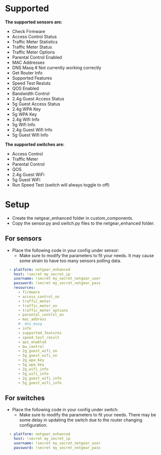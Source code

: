 # Supported #
**The supported sensors are:**
* Check Firmware
* Access Control Status
* Traffic Meter Statistics
* Traffic Meter Status
* Traffic Meter Options
* Parental Control Enabled
* MAC Addresses
* DNS Masq # Not currently working correctly
* Get Router Info
* Supported Features
* Speed Test Resluts
* QOS Enabled
* Bandwidth Control
* 2.4g Guest Access Status
* 5g Guest Access Status
* 2.4g WPA Key
* 5g WPA Key
* 2.4g Wifi Info
* 5g Wifi Info
* 2.4g Guest Wifi Info
* 5g Guest Wifi Info


**The supported switches are:**
* Access Control
* Traffic Meter
* Parental Control
* QOS
* 2.4g Guest WiFi
* 5g Guest WiFi
* Run Speed Test (switch will always toggle to off)


# Setup #
* Create the netgear_enhanced folder in custom_components.
* Copy the sensor.py and switch.py files to the netgear_enhanced folder.

## For sensors ##
* Place the following code in your config under sensor:
  * Make sure to modify the parameters to fit your needs. It may cause some strain to have too many sensors polling data.

```yaml
  - platform: netgear_enhanced
    host: !secret my_secret_ip
    username: !secret my_secret_netgear_user
    password: !secret my_secret_netgear_pass
    resources:
      - firmware
      - access_control_on
      - traffic_meter
      - traffic_meter_on
      - traffic_meter_options
      - parental_control_on
      - mac_address
      #- dns_masq
      - info
      - supported_features
      - speed_test_result
      - qos_enabled
      - bw_control
      - 2g_guest_wifi_on
      - 5g_guest_wifi_on
      - 2g_wpa_key
      - 5g_wpa_key
      - 2g_wifi_info
      - 5g_wifi_info
      - 2g_guest_wifi_info
      - 5g_guest_wifi_info
```

## For switches ##
* Place the following code in your config under switch:
  * Make sure to modify the parameters to fit your needs. There may be some delay in updating the switch due to the router changing configuration.

```yaml
  - platform: netgear_enhanced
    host: !secret my_secret_ip
    username: !secret my_secret_netgear_user
    password: !secret my_secret_netgear_pass
```